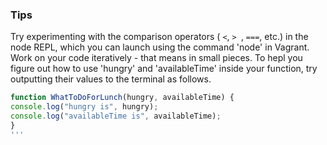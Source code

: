 ### Tips

Try experimenting with the comparison operators ( `<`, `> `, `===`, etc.) in the node REPL, which you can launch using the command 'node' in Vagrant.
Work on your code iteratively - that means in small pieces.
To hepl you figure out how to use 'hungry' and 'availableTime' inside your function, try outputting their values to the terminal as follows.

```javascript
function WhatToDoForLunch(hungry, availableTime) {
console.log("hungry is", hungry);
console.log("availableTime is", availableTime);
}
'''
```
